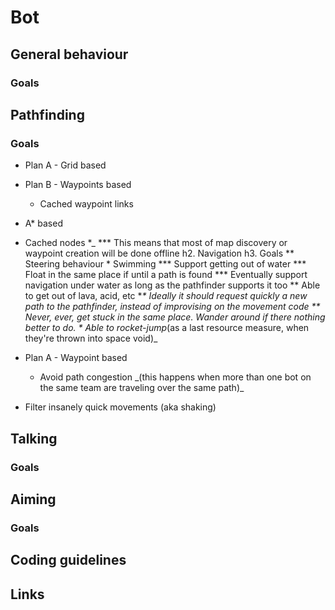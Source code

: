 Bot
===

General behaviour
-----------------

### Goals

Pathfinding
-----------

### Goals

-   Plan A - Grid based

-   Plan B - Waypoints based
    -   Cached waypoint links

-   A\* based

-   Cached nodes *\_
    **\* This means that most of map discovery or waypoint creation will be done offline
    h2. Navigation
    h3. Goals
    ** Steering behaviour
    \* Swimming
    **\* Support getting out of water
    **\* Float in the same place if until a path is found
    **\* Eventually support navigation under water as long as the pathfinder supports it too
    ** Able to get out of lava, acid, etc
    **\* Ideally it should request quickly a new path to the pathfinder, instead of improvising on the movement code
    ** Never, ever, get stuck in the same place. Wander around if there nothing better to do.
    \* Able to rocket-jump*(as a last resource measure, when they're thrown into space void)\_

-   Plan A - Waypoint based
    -   Avoid path congestion \_(this happens when more than one bot on the same team are traveling over the same path)\_

-   Filter insanely quick movements (aka shaking)

Talking
-------

### Goals

Aiming
------

### Goals

Coding guidelines
-----------------

Links
-----
